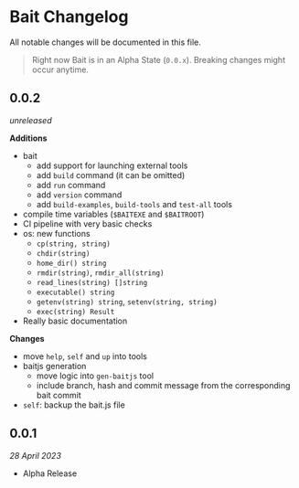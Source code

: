 # Bait Changelog
All notable changes will be documented in this file.

> Right now Bait is in an Alpha State (`0.0.x`). Breaking changes might occur anytime.


## 0.0.2
_unreleased_

**Additions**
- bait
  - add support for launching external tools
  - add `build` command (it can be omitted)
  - add `run` command
  - add `version` command
  - add `build-examples`, `build-tools` and `test-all` tools
- compile time variables (`$BAITEXE` and `$BAITROOT`)
- CI pipeline with very basic checks
- os: new functions
  - `cp(string, string)`
  - `chdir(string)`
  - `home_dir() string`
  - `rmdir(string)`, `rmdir_all(string)`
  - `read_lines(string) []string`
  - `executable() string`
  - `getenv(string) string`, `setenv(string, string)`
  - `exec(string) Result`
- Really basic documentation

**Changes**
- move `help`, `self` and `up` into tools
- baitjs generation
  - move logic into `gen-baitjs` tool
  - include branch, hash and commit message from the corresponding bait commit
- `self`: backup the bait.js file


## 0.0.1
_28 April 2023_

- Alpha Release
